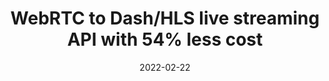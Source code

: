 ---
date: 2022-02-22
title: WebRTC to Dash/HLS live streaming API with 54% less cost
description: Develop your live streaming application with inLive API. Affordable solution to start streaming and save up to 54% of your cost with bandwidth usage pricing.
---